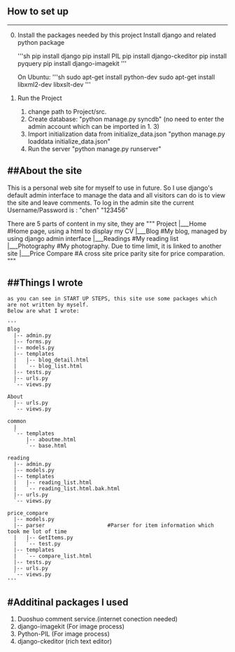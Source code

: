 ## How to set up
------------------
0.  Install the packages needed by this project
	Install django and related python package

    '''sh
    pip install django
    pip install PIL
    pip install django-ckeditor
    pip install pyquery
    pip install django-imagekit
    '''

	On Ubuntu:
    '''sh
	sudo apt-get install python-dev
	sudo apt-get install libxml2-dev libxslt-dev
    '''

1. Run the Project
	1. change path to Project/src.
	1. Create database:
		"python manage.py syncdb"
		(no need to enter the admin account which can be imported in 1. 3)
	1. Import initialization data from initialize_data.json
		"python manage.py loaddata initialize_data.json"
	1. Run the server
		"python manage.py runserver"



##About the site
------------------
   This is a personal web site for myself to use in future. So I use django's default
 admin interface to manage the data and all visitors can do is to view the site and
 leave comments.
   To log in the admin site the current Username/Password is : "chen" "123456"

   There are 5 parts of content in my site, they are
   """
   Project
     |___Home				#Home page, using a html to display my CV
     |___Blog				#My blog, managed by using django admin	interface
     |___Readings			#My reading list
     |___Photography		#My photography. Due to time limit, it is linked to another site
     |___Price Compare		#A cross site price parity site for price comparation.
   """


##Things I wrote
-------------------
	as you can see in START UP STEPS, this site use some packages which are not written by myself.
	Below are what I wrote:

    '''
	Blog
      |-- admin.py
      |-- forms.py
      |-- models.py
      |-- templates
      |   |-- blog_detail.html
      |   `-- blog_list.html
      |-- tests.py
      |-- urls.py
      `-- views.py

    About
	  |-- urls.py
	  `-- views.py

	common
	  |
	  `-- templates
    	  |-- aboutme.html
    	  `-- base.html

    reading
	  |-- admin.py
	  |-- models.py
	  |-- templates
	  |   |-- reading_list.html
	  |   `-- reading_list.html.bak.html
	  |-- urls.py
	  `-- views.py

	price_compare
	  |-- models.py
	  |-- parser					#Parser for item information which took me lot of time
	  |   |-- GetItems.py
	  |   `-- test.py
	  |-- templates
	  |   `-- compare_list.html
	  |-- tests.py
	  |-- urls.py
	  `-- views.py
    '''

#Additinal packages I used
----------------------
1. Duoshuo comment service.(internet conection needed)
2. django-imagekit	(For image process)
3. Python-PIL	  (For image process)
4. django-ckeditor (rich text editor)



